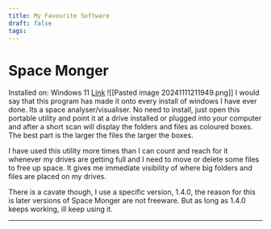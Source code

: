 ```yaml
---
title: My Favourite Software
draft: false
tags:
---
```

# Space Monger 
Installed on: Windows 11
[Link](https://www.portablefreeware.com/index.php?id=150)
![[Pasted image 20241111211949.png]]
I would say that this program has made it onto every install of windows I have ever done. Its a space analyser/visualiser. No need to install, just open this portable utility and point it at a drive installed or plugged into your computer and after a short scan will display the folders and files as coloured boxes. The best part is the larger the files the larger the boxes.

I have used this utility more times than I can count and reach for it whenever my drives are getting full and I need to move or delete some files to free up space. It gives me immediate visibility of where big folders and files are placed on my drives.

There is a cavate though, I use a specific version, 1.4.0, the reason for this is later versions of Space Monger are not freeware. But as long as 1.4.0 keeps working, ill keep using it.

---
